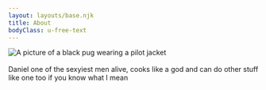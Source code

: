 ```yaml
---
layout: layouts/base.njk
title: About
bodyClass: u-free-text
---
```

![A picture of a black pug wearing a pilot jacket](/img/about.jpg)
\
\
Daniel one of the sexyiest men alive, cooks like a god and can do other stuff like one too if you know what I mean